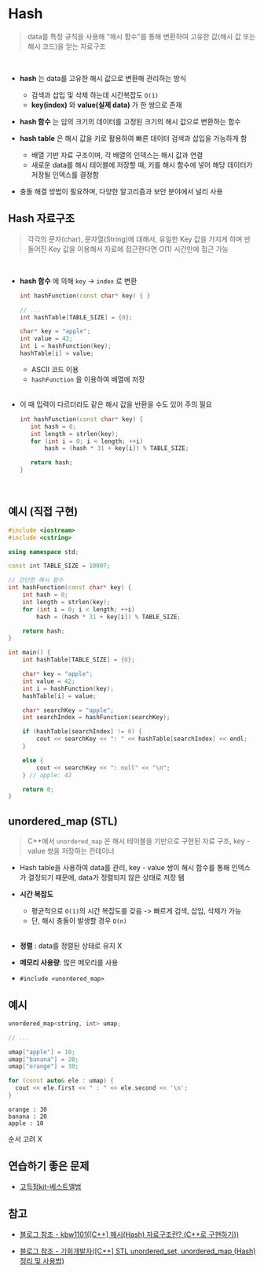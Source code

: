# Hash

> data를 특정 규칙을 사용해 "해시 함수"를 통해 변환하여 고유한 값(해시 값 또는 해시 코드)을 얻는 자료구조

<br/>

- **hash** 는 data를 고유한 해시 값으로 변환해 관리하는 방식

  - 검색과 삽입 및 삭제 하는데 시간복잡도 `O(1)`
  - **key(index)** 와 **value(실제 data)** 가 한 쌍으로 존재
    <br/>

- **hash 함수** 는 임의 크기의 데이터를 고정된 크기의 해시 값으로 변환하는 함수
  <br/>

- **hash table** 은 해시 값을 키로 활용하여 빠른 데이터 검색과 삽입을 가능하게 함
  - 배열 기반 자료 구조이며, 각 배열의 인덱스는 해시 값과 연결
  - 새로운 data를 해시 테이블에 저장할 때, 키를 해시 함수에 넣어 해당 데이터가 저장될 인덱스를 결정함
    <br/>
- 충돌 해결 방법이 필요하며, 다양한 알고리즘과 보안 분야에서 널리 사용
  <br/>

## Hash 자료구조

> 각각의 문자(char), 문자열(String)에 대해서, 유일한 Key 값을 가지게 하며
> 만들어진 Key 값을 이용해서 자료에 접근한다면 O(1) 시간만에 접근 가능

<br/>

- **hash 함수** 에 의해 `key` -> `index` 로 변환

  ```cpp
  int hashFunction(const char* key) { }

  // ...
  int hashTable[TABLE_SIZE] = {0};

  char* key = "apple";
  int value = 42;
  int i = hashFunction(key);
  hashTable[i] = value;
  ```

  - ASCII 코드 이용
  - `hashFunction` 을 이용하여 배열에 저장

  <br/>

- 이 때 입력이 다르더라도 같은 해시 값을 반환을 수도 있어 주의 필요

  ```cpp
  int hashFunction(const char* key) {
     int hash = 0;
     int length = strlen(key);
     for (int i = 0; i < length; ++i)
         hash = (hash * 31 + key[i]) % TABLE_SIZE;

     return hash;
  }
  ```

  <br/>

## 예시 (직접 구현)

```cpp
#include <iostream>
#include <cstring>

using namespace std;

const int TABLE_SIZE = 10007;

// 간단한 해시 함수
int hashFunction(const char* key) {
    int hash = 0;
    int length = strlen(key);
    for (int i = 0; i < length; ++i)
        hash = (hash * 31 + key[i]) % TABLE_SIZE;

    return hash;
}

int main() {
    int hashTable[TABLE_SIZE] = {0};

    char* key = "apple";
    int value = 42;
    int i = hashFunction(key);
    hashTable[i] = value;

    char* searchKey = "apple";
    int searchIndex = hashFunction(searchKey);

    if (hashTable[searchIndex] != 0) {
        cout << searchKey << ": " << hashTable[searchIndex] << endl;
    }

    else {
        cout << searchKey << ": null" << "\n";
    } // apple: 42

    return 0;
}
```

## unordered_map (STL)

> C++에서 `unordered_map` 은 해시 테이블을 기반으로 구현된 자료 구조, key - value 쌍을 저장하는 컨테이너

- Hash table을 사용하여 data를 관리, key - value 쌍이 해시 함수를 통해 인덱스가 결정되기 때문에, data가 정렬되지 않은 상태로 저장 됌
  <br/>

- **시간 복잡도**

  - 평균적으로 `O(1)`의 시간 복잡도를 갖음 -> 빠르게 검색, 삽입, 삭제가 가능
  - 단, 해시 충돌이 발생할 경우 `O(n)`

  <br/>

- **정렬** : data를 정렬된 상태로 유지 X
  <br/>

- **메모리 사용량**: 많은 메모리를 사용
  <br/>

- `#include <unordered_map>`

## 예시

```cpp
unordered_map<string, int> umap;

// ...

umap["apple"] = 10;
umap["banana"] = 20;
umap["orange"] = 30;

for (const auto& ele : umap) {
  cout << ele.first << " : " << ele.second << '\n';
}
```

```
orange : 30
banana : 20
apple : 10
```

순서 고려 X

## 연습하기 좋은 문제

- [고득점kit-베스트앨범](https://school.programmers.co.kr/learn/courses/30/lessons/42579)

## 참고

- [블로그 참조 - kbw1101([C++] 해시(Hash) 자료구조란? (C++로 구현하기))](https://kbw1101.tistory.com/55)

- [블로그 참조 - 기회개발자([C++] STL unordered_set, unordered_map (Hash) 정리 및 사용법)](https://chance-developer.tistory.com/entry/C-STL-unorderedset-unorderedmap-Hash-정리-및-사용법)
